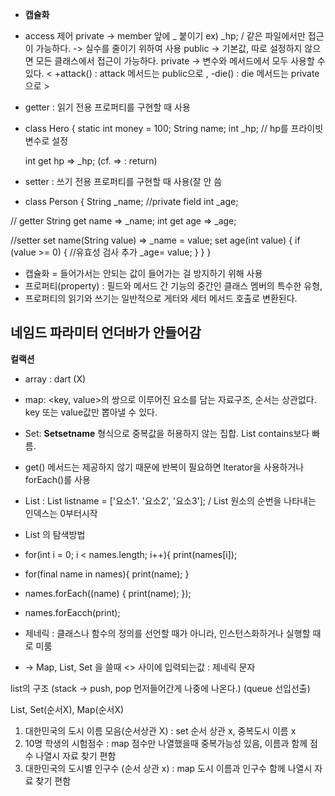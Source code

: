 *  **캡슐화**
* access 제어
private -> member   앞에 _ 붙이기 ex)  _hp; / 같은 파일에서만 접근이 가능하다. -> 실수를 줄이기 위하여 사용
public -> 기본값, 따로 설정하지 않으면 모든 클래스에서 접근이 가능하다.
private -> 변수와 메서드에서 모두 사용할 수 있다.
< +attack() : attack 메서드는 public으로 , -die() : die 메서드는 private으로 >

* getter : 읽기 전용 프로퍼티를 구현할 때 사용
* class Hero {
    static int money = 100;
    String name;
    int _hp; // hp를 프라이빗 변수로 설정

    int get hp => _hp; (cf. =>  : return)
* setter : 쓰기 전용 프로퍼티를 구현할 때 사용(잘 안 씀
* class Person {
    String _name; //private field
    int _age;

// getter
    String get name => _name;
    int get age => _age;

//setter
    set name(String value) => _name = value;
    set age(int value) {
        if (value >= 0) {     //유효성 검사 추가
            _age= value;
        }
    }
}


*  캡슐화 = 들어가서는 안되는 값이 들어가는 걸 방지하기 위해 사용
* 프로퍼티(property) : 필드와 메서드 간 기능의 중간인 클래스 멤버의 특수한 유형, 
* 프로퍼티의 읽기와 쓰기는 일반적으로 게터와 세터 메서드 호출로 변환된다.


네임드 파라미터 언더바가 안들어감
--------------
**컬랙션**

* array : dart (X)
* map: <key, value>의 쌍으로 이루어진 요소를 담는 자료구조, 순서는 상관없다. key 또는 value값만 뽑아낼 수 있다.

* Set: **Set<Type>setname** 형식으로 중복값을 허용하지 않는 집합. List contains보다 빠름. 
* get() 메서드는 제공하지 않기 때문에 반복이 필요하면 lterator을 사용하거나 forEach()를 사용

* List : List<Type> listname = ['요소1'. '요소2', '요소3']; / List 원소의 순번을 나타내는 인덱스는 0부터시작
* List 의 탐색방법
* for(int i = 0; i < names.length; i++){
    print(names[i]);
* for(final name in names){
    print(name);
    }
* names.forEach((name) {
    print(name);
   });
* names.forEacch(print);

* 제네릭 : 클래스나 함수의 정의를 선언할 때가 아니라, 인스턴스화하거나 실행할 때로 미룸 
* -> Map, List, Set 을 쓸때 <> 사이에 입력되는값 : 제네릭 문자



list의 구조
(stack -> push, pop 먼저들어간게 나중에 나온다.)
(queue   선입선출)



List, Set(순서X), Map(순서X)
1)  대한민국의 도시 이름 모음(순서상관 X) : set 순서 상관 x, 중복도시 이름 x 
2) 10명 학생의 시험점수 : map 점수만 나열했을때 중복가능성 있음, 이름과 함께 점수 나열시 자료 찾기 편함
3)  대한민국의 도시별 인구수 (순서 상관 x) : map 도시 이름과 인구수 함께 나열시 자료 찾기 편함